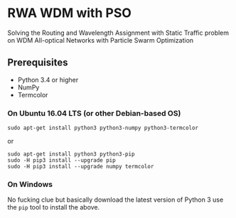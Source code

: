 # RWA WDM with PSO
Solving the Routing and Wavelength Assignment with Static Traffic problem on WDM
All-optical Networks with Particle Swarm Optimization

## Prerequisites

- Python 3.4 or higher   
- NumPy
- Termcolor

### On Ubuntu 16.04 LTS (or other Debian-based OS)
```
sudo apt-get install python3 python3-numpy python3-termcolor
```
or
```
sudo apt-get install python3 python3-pip
sudo -H pip3 install --upgrade pip
sudo -H pip3 install --upgrade numpy termcolor
```

### On Windows
No fucking clue but basically download the latest version of Python 3 use the
`pip` tool to install the above.
